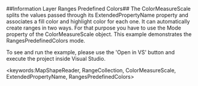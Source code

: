 ##Information Layer Ranges Predefined Colors##
The ColorMeasureScale splits the values passed through its ExtendedPropertyName property and associates a fill color and highlight color for each one. It can automatically create ranges in two ways. For that purpose you have to use the Mode property of the ColorMeasureScale object. This example demonstrates the RangesPredefinedColors mode.

To see and run the example, please use the 'Open in VS' button and execute the project inside Visual Studio.

<keywords:MapShapeReader, RangeCollection, ColorMeasureScale, ExtendedPropertyName, RangesPredefinedColors> 

